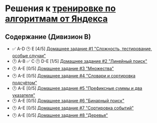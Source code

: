 # Решения к [тренировке по алгоритмам от Яндекса](https://yandex.ru/yaintern/algorithm-training)

## Содержание (Дивизион В)

- :white_check_mark: A-D 🕑 E [4/5] [Домашнее задание #1 "Сложность, тестирование, особые случаи"](hw1/)
- 🕑 A-B :white_check_mark: C 🕑 D-E [1/5] [Домашнее задание #2 "Линейный поиск"](hw2/)
- 🕑 A-E [0/5] [Домашнее задание #3 "Множества"](hw3/)
- 🕑 A-E [0/5] [Домашнее задание #4 "Словари и сортировка подсчётом"](hw4/)
- 🕑 A-E [0/5] [Домашнее задание #5 "Префиксные суммы и два указателя"](hw5/)
- 🕑 A-E [0/5] [Домашнее задание #6 "Бинарный поиск"](hw6/)
- 🕑 A-E [0/5] [Домашнее задание #7 "Сортировка событий"](hw7/)
- 🕑 A-E [0/5] [Домашнее задание #8 "Деревья"](hw8/)